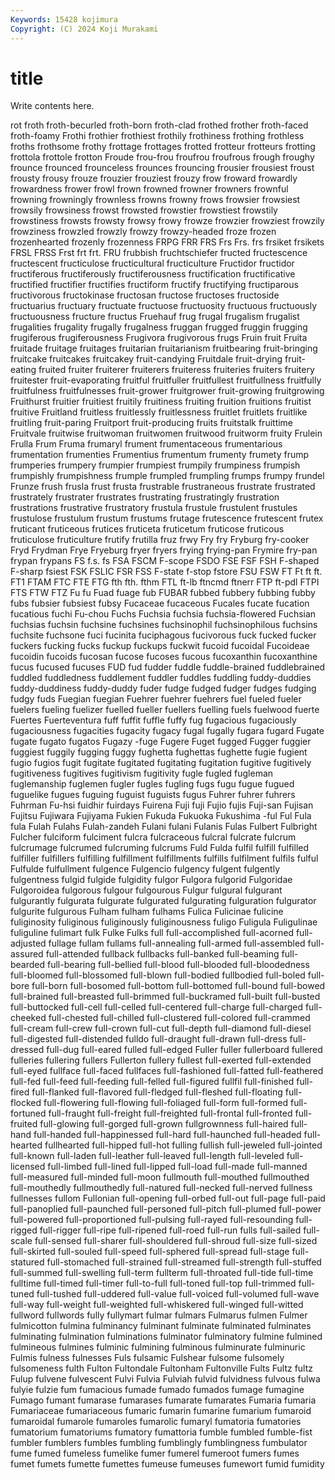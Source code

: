 ```yaml
---
Keywords: 15428 kojimura
Copyright: (C) 2024 Koji Murakami
---
```


# title

Write contents here.



rot froth froth-becurled froth-born froth-clad frothed frother froth-faced froth-foamy
Frothi frothier frothiest frothily frothiness frothing frothless froths frothsome frothy
frottage frottages frotted frotteur frotteurs frotting frottola frottole frotton Froude
frou-frou froufrou froufrous frough froughy frounce frounced frounceless frounces frouncing
frousier frousiest froust frousty frousy frouze frouzier frouziest frouzy frow
froward frowardly frowardness frower frowl frown frowned frowner frowners frownful
frowning frowningly frownless frowns frowny frows frowsier frowsiest frowsily frowsiness
frowst frowsted frowstier frowstiest frowstily frowstiness frowsts frowsty frowsy frowy
frowze frowzier frowziest frowzily frowziness frowzled frowzly frowzy frowzy-headed froze
frozen frozenhearted frozenly frozenness FRPG FRR FRS Frs Frs. frs
frsiket frsikets FRSL FRSS Frst frt frt. FRU frubbish fruchtschiefer
fructed fructescence fructescent fructiculose fructicultural fructiculture Fructidor fructidor fructiferous fructiferously
fructiferousness fructification fructificative fructified fructifier fructifies fructiform fructify fructifying fructiparous
fructivorous fructokinase fructosan fructose fructoses fructoside fructuarius fructuary fructuate fructuose
fructuosity fructuous fructuously fructuousness fructure fructus Fruehauf frug frugal frugalism
frugalist frugalities frugality frugally frugalness fruggan frugged fruggin frugging frugiferous
frugiferousness Frugivora frugivorous frugs Fruin fruit Fruita fruitade fruitage fruitages
fruitarian fruitarianism fruitbearing fruit-bringing fruitcake fruitcakes fruitcakey fruit-candying Fruitdale fruit-drying
fruit-eating fruited fruiter fruiterer fruiterers fruiteress fruiteries fruiters fruitery fruitester
fruit-evaporating fruitful fruitfuller fruitfullest fruitfullness fruitfully fruitfulness fruitfulnesses fruit-grower fruitgrower
fruit-growing fruitgrowing Fruithurst fruitier fruitiest fruitily fruitiness fruiting fruition fruitions
fruitist fruitive Fruitland fruitless fruitlessly fruitlessness fruitlet fruitlets fruitlike fruitling
fruit-paring Fruitport fruit-producing fruits fruitstalk fruittime Fruitvale fruitwise fruitwoman fruitwomen
fruitwood fruitworm fruity Frulein Frulla Frum Fruma frumaryl frument frumentaceous
frumentarious frumentation frumenties Frumentius frumentum frumenty frumety frump frumperies frumpery
frumpier frumpiest frumpily frumpiness frumpish frumpishly frumpishness frumple frumpled frumpling
frumps frumpy frundel Frunze frush frusla frust frusta frustrable frustraneous
frustrate frustrated frustrately frustrater frustrates frustrating frustratingly frustration frustrations frustrative
frustratory frustula frustule frustulent frustules frustulose frustulum frustum frustums frutage
frutescence frutescent frutex fruticant fruticeous frutices fruticeta fruticetum fruticose fruticous
fruticulose fruticulture frutify frutilla fruz frwy Fry fry Fryburg fry-cooker
Fryd Frydman Frye Fryeburg fryer fryers frying frying-pan Frymire fry-pan
frypan frypans FS f.s. fs FSA FSCM F-scope FSDO FSE
FSF FSH F-shaped F-sharp fsiest FSK FSLIC FSR FSS F-state
f-stop fstore FSU FSW FT Ft ft ft. FT1 FTAM
FTC FTE FTG fth fth. fthm FTL ft-lb ftncmd ftnerr
FTP ft-pdl FTPI FTS FTW FTZ Fu fu Fuad fuage
fub FUBAR fubbed fubbery fubbing fubby fubs fubsier fubsiest fubsy
Fucaceae fucaceous Fucales fucate fucation fucatious fuchi Fu-chou Fuchs Fuchsia
fuchsia fuchsia-flowered Fuchsian fuchsias fuchsin fuchsine fuchsines fuchsinophil fuchsinophilous fuchsins
fuchsite fuchsone fuci fucinita fuciphagous fucivorous fuck fucked fucker fuckers
fucking fucks fuckup fuckups fuckwit fucoid fucoidal Fucoideae fucoidin fucoids
fucosan fucose fucoses fucous fucoxanthin fucoxanthine fucus fucused fucuses FUD
fud fudder fuddle fuddle-brained fuddlebrained fuddled fuddledness fuddlement fuddler fuddles
fuddling fuddy-duddies fuddy-duddiness fuddy-duddy fuder fudge fudged fudger fudges fudging
fudgy fuds Fuegian fuegian Fuehrer fuehrer fuehrers fuel fueled fueler
fuelers fueling fuelizer fuelled fueller fuellers fuelling fuels fuelwood fuerte
Fuertes Fuerteventura fuff fuffit fuffle fuffy fug fugacious fugaciously fugaciousness
fugacities fugacity fugacy fugal fugally fugara fugard Fugate fugate fugato
fugatos Fugazy -fuge Fugere Fuget fugged Fugger fuggier fuggiest fuggily
fugging fuggy fughetta fughettas fughette fugie fugient fugio fugios fugit
fugitate fugitated fugitating fugitation fugitive fugitively fugitiveness fugitives fugitivism fugitivity
fugle fugled fugleman fuglemanship fuglemen fugler fugles fugling fugs fugu
fugue fugued fuguelike fugues fuguing fuguist fuguists fugus Fuhrer fuhrer
fuhrers Fuhrman Fu-hsi fuidhir fuirdays Fuirena Fuji fuji Fujio fujis
Fuji-san Fujisan Fujitsu Fujiwara Fujiyama Fukien Fukuda Fukuoka Fukushima -ful
Ful Fula fula Fulah Fulahs Fulah-zandeh Fulani fulani Fulanis Fulas
Fulbert Fulbright Fulcher fulciform fulciment fulcra fulcraceous fulcral fulcrate fulcrum
fulcrumage fulcrumed fulcruming fulcrums Fuld Fulda fulfil fulfill fulfilled fulfiller
fulfillers fulfilling fulfillment fulfillments fulfills fulfilment fulfils fulful Fulfulde fulfullment
fulgence Fulgencio fulgency fulgent fulgently fulgentness fulgid fulgide fulgidity fulgor
Fulgora fulgorid Fulgoridae Fulgoroidea fulgorous fulgour fulgourous Fulgur fulgural fulgurant
fulgurantly fulgurata fulgurate fulgurated fulgurating fulguration fulgurator fulgurite fulgurous Fulham
fulham fulhams Fulica Fulicinae fulicine fuliginosity fuliginous fuliginously fuliginousness fuligo
Fuligula Fuligulinae fuliguline fulimart fulk Fulke Fulks full full-accomplished full-acorned
full-adjusted fullage fullam fullams full-annealing full-armed full-assembled full-assured full-attended fullback
fullbacks full-banked full-beaming full-bearded full-bearing full-bellied full-blood full-blooded full-bloodedness full-bloomed
full-blossomed full-blown full-bodied fullbodied full-boled full-bore full-born full-bosomed full-bottom full-bottomed
full-bound full-bowed full-brained full-breasted full-brimmed full-buckramed full-built full-busted full-buttocked full-cell
full-celled full-centered full-charge full-charged full-cheeked full-chested full-chilled full-clustered full-colored full-crammed
full-cream full-crew full-crown full-cut full-depth full-diamond full-diesel full-digested full-distended fulldo
full-draught full-drawn full-dress full-dressed full-dug full-eared fulled full-edged Fuller fuller
fullerboard fullered fulleries fullering fullers Fullerton fullery fullest full-exerted full-extended
full-eyed fullface full-faced fullfaces full-fashioned full-fatted full-feathered full-fed full-feed full-feeding
full-felled full-figured fullfil full-finished full-fired full-flanked full-flavored full-fledged full-fleshed full-floating
full-flocked full-flowering full-flowing full-foliaged full-form full-formed full-fortuned full-fraught full-freight full-freighted
full-frontal full-fronted full-fruited full-glowing full-gorged full-grown fullgrownness full-haired full-hand full-handed
full-happinessed full-hard full-haunched full-headed full-hearted fullhearted full-hipped full-hot fulling fullish
full-jeweled full-jointed full-known full-laden full-leather full-leaved full-length full-leveled full-licensed full-limbed
full-lined full-lipped full-load full-made full-manned full-measured full-minded full-moon fullmouth full-mouthed
fullmouthed full-mouthedly fullmouthedly full-natured full-necked full-nerved fullness fullnesses fullom Fullonian
full-opening full-orbed full-out full-page full-paid full-panoplied full-paunched full-personed full-pitch full-plumed
full-power full-powered full-proportioned full-pulsing full-rayed full-resounding full-rigged full-rigger full-ripe full-ripened
full-roed full-run fulls full-sailed full-scale full-sensed full-sharer full-shouldered full-shroud full-size
full-sized full-skirted full-souled full-speed full-sphered full-spread full-stage full-statured full-stomached full-strained
full-streamed full-strength full-stuffed full-summed full-swelling full-term fullterm full-throated full-tide full-time
fulltime full-timed full-timer full-to-full full-toned full-top full-trimmed full-tuned full-tushed full-uddered
full-value full-voiced full-volumed full-wave full-way full-weight full-weighted full-whiskered full-winged full-witted
fullword fullwords fully fullymart fulmar fulmars Fulmarus fulmen Fulmer fulmicotton
fulmina fulminancy fulminant fulminate fulminated fulminates fulminating fulmination fulminations fulminator
fulminatory fulmine fulmined fulmineous fulmines fulminic fulmining fulminous fulminurate fulminuric
Fulmis fulness fulnesses Fuls fulsamic Fulshear fulsome fulsomely fulsomeness fulth
Fulton Fultondale Fultonham Fultonville Fults Fultz fultz Fulup fulvene fulvescent
Fulvi Fulvia Fulviah fulvid fulvidness fulvous fulwa fulyie fulzie fum
fumacious fumade fumado fumados fumage fumagine Fumago fumant fumarase fumarases
fumarate fumarates Fumaria fumaria Fumariaceae fumariaceous fumaric fumarin fumarine fumarium
fumaroid fumaroidal fumarole fumaroles fumarolic fumaryl fumatoria fumatories fumatorium fumatoriums
fumatory fumattoria fumble fumbled fumble-fist fumbler fumblers fumbles fumbling fumblingly
fumblingness fumbulator fume fumed fumeless fumelike fumer fumerel fumeroot fumers
fumes fumet fumets fumette fumettes fumeuse fumeuses fumewort fumid fumidity
